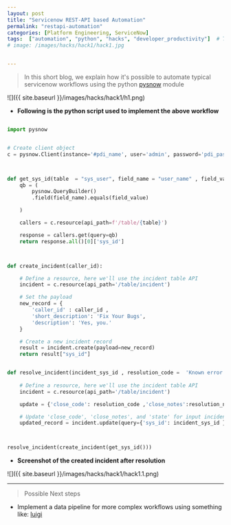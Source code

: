 ```yaml
---
layout: post
title: "Servicenow REST-API based Automation"
permalink: "restapi-automation"
categories: [Platform Engineering, ServiceNow]
tags:  ["automation", "python", "hacks", "developer_productivity"]  # TAG names should always be lowercase
# image: /images/hacks/hack1/hack1.jpg


---
```




>  In this short blog, we explain how it's possible to automate typical servicenow workflows using the python [pysnow](https://pysnow.readthedocs.io/en/latest/index.html) module



![]({{ site.baseurl }}/images/hacks/hack1/h1.png)





* **Following is the python script used to implement the above workflow**
 
```python

import pysnow


# Create client object
c = pysnow.Client(instance='#pdi_name', user='admin', password='pdi_password')



def get_sys_id(table  = "sys_user", field_name = "user_name" , field_value = "admin"):        
    qb = (
        pysnow.QueryBuilder()
        .field(field_name).equals(field_value)

    )

    callers = c.resource(api_path=f'/table/{table}')

    response = callers.get(query=qb)
    return response.all()[0]['sys_id']



def create_incident(caller_id): 

    # Define a resource, here we'll use the incident table API
    incident = c.resource(api_path='/table/incident')

    # Set the payload
    new_record = {
        'caller_id' : caller_id , 
        'short_description': 'Fix Your Bugs',
        'description': 'Yes, you.'
    }

    # Create a new incident record
    result = incident.create(payload=new_record)
    return result["sys_id"]


def resolve_incident(incident_sys_id , resolution_code =  'Known error' , resolution_note = 'I fixed it :)' ):
  
    # Define a resource, here we'll use the incident table API
    incident = c.resource(api_path='/table/incident')

    update = {'close_code': resolution_code ,'close_notes':resolution_note  ,  'state': 6}

    # Update 'close_code', 'close_notes', and 'state' for input incident sys_id
    updated_record = incident.update(query={'sys_id': incident_sys_id }, payload=update)



resolve_incident(create_incident(get_sys_id()))

```

* **Screenshot of the created incident after resolution**




![]({{ site.baseurl }}/images/hacks/hack1/hack1.1.png)






-----------------
> Possible Next steps 


* Implement a data pipeline for more complex workflows using something like: [luigi](https://luigi.readthedocs.io/en/stable/index.html) 

